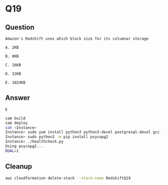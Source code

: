 # Q19

## Question

```
Amazon's Redshift uses which block size for its columnar storage

A. 2KB

B. 8KB

C. 16KB

D. 32KB

E. 1024KB
```

## Answer

`E`

```bash
sam build
sam deploy
ssh <Instance>
Instance> sudo yum install python3 python3-devel postgresql-devel gcc -y
Instance> sudo python3 -m pip install psycopg2
Instance> ./healthcheck.py
Using psycopg2...
DUAL=1

```

## Cleanup

```bash
aws cloudformation delete-stack --stack-name RedshiftQ19
```

